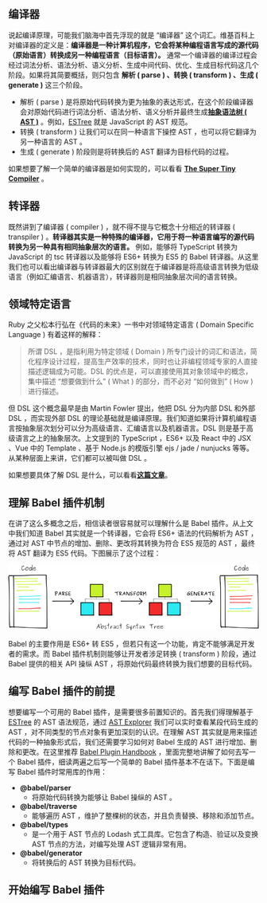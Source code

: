 编译器
-----

说起编译原理，可能我们脑海中首先浮现的就是 “编译器” 这个词汇。维基百科上对编译器的定义是：**编译器是一种计算机程序，它会将某种编程语言写成的源代码（原始语言）转换成另一种编程语言（目标语言）。** 通常一个编译器的编译过程会经过词法分析、语法分析、语义分析、生成中间代码、优化、生成目标代码这几个阶段。如果将其简要概括，则只包含 **解析 ( parse ) 、转换 ( transform ) 、生成 ( generate )** 这三个阶段。

* 解析 ( parse ) 是将原始代码转换为更为抽象的表达形式，在这个阶段编译器会对原始代码进行词法分析、语法分析、语义分析并最终生成[**抽象语法树 ( AST )**](https://zh.wikipedia.org/wiki/抽象語法樹) 。例如，[ESTree](https://github.com/estree/estree) 就是 JavaScript 的 AST 规范。
* 转换 ( transform ) 让我们可以在同一种语言下操控 AST ，也可以将它翻译为另一种语言的 AST 。
* 生成 ( generate ) 阶段则是将转换后的 AST 翻译为目标代码的过程。

如果想要了解一个简单的编译器是如何实现的，可以看看 [**The Super Tiny Compiler**](https://the-super-tiny-compiler.glitch.me/) 。

转译器
-----

既然讲到了编译器 ( compiler ) ，就不得不提与它概念十分相近的转译器 ( transpiler ) 。**转译器其实是一种特殊的编译器，它用于将一种语言编写的源代码转换为另一种具有相同抽象层次的语言。** 例如，能够将 TypeScript 转换为 JavaScript 的 tsc 转译器以及能够将 ES6+ 转换为 ES5 的 Babel 转译器。从这里我们也可以看出编译器与转译器最大的区别就在于编译器是将高级语言转换为低级语言（例如汇编语言、机器语言），转译器则是相同抽象层次间的语言转换。

领域特定语言
-----

Ruby 之父松本行弘在《代码的未来》一书中对领域特定语言 ( Domain Specific Language ) 有着这样的解释：

> 所谓 DSL ，是指利用为特定领域 ( Domain ) 所专门设计的词汇和语法，简化程序设计过程，提高生产效率的技术，同时也让非编程领域专家的人直接描述逻辑成为可能。DSL 的优点是，可以直接使用其对象领域中的概念，集中描述 “想要做到什么” ( What ) 的部分，而不必对 “如何做到” ( How ) 进行描述。

但 DSL 这个概念最早是由 Martin Fowler 提出，他把 DSL 分为内部 DSL 和外部 DSL ，而实现外部 DSL 的理论基础就是编译原理。我们知道如果将计算机编程语言按抽象层次划分可以分为高级语言、汇编语言以及机器语言。DSL 则是基于高级语言之上的抽象层次。上文提到的 TypeScript ，ES6+ 以及 React 中的 JSX 、Vue 中的 Template 、基于 Node.js 的模版引擎 ejs / jade / nunjucks 等等。从某种层面上来讲，它们都可以被叫做 DSL 。

如果想要具体了解 DSL 是什么，可以看看[**这篇文章**](https://juejin.im/post/5a3de2225188252b145b4000)。

理解 Babel 插件机制
-----

在讲了这么多概念之后，相信读者很容易就可以理解什么是 Babel 插件。从上文中我们知道 Babel 其实就是一个转译器，它会将 ES6+ 语法的代码解析为 AST ，通过对 AST 中节点的增加、删除、更改将其转换为符合 ES5 规范的 AST ，最终将 AST 翻译为 ES5 代码。下图展示了这个过程：

![](./babel.png)

Babel 的主要作用是 ES6+ 转 ES5 ，但若只有这一个功能，肯定不能够满足开发者的需求。而 Babel 插件机制则能够让开发者涉足转换 ( transform ) 阶段，通过 Babel 提供的相关 API 操纵 AST ，将原始代码最终转换为我们想要的目标代码。

编写 Babel 插件的前提
-----

想要编写一个可用的 Babel 插件，是需要很多前置知识的。首先我们得理解基于 [ESTree](https://github.com/estree/estree) 的 AST 语法规范，通过 [AST Explorer](https://astexplorer.net/) 我们可以实时查看某段代码生成的 AST ，对不同类型的节点对象有更加深刻的认识。在理解 AST 其实就是用来描述代码的一种抽象形式后，我们还需要学习如何对 Babel 生成的 AST 进行增加、删除和更改。在这里推荐 [Babel Plugin Handbook](https://github.com/jamiebuilds/babel-handbook/blob/master/translations/en/plugin-handbook.md) ，里面完整地讲解了如何去写一个 Babel 插件，细读两遍之后写一个简单的 Babel 插件基本不在话下。下面是编写 Babel 插件时常用库的作用：

* **@babel/parser** 
  *  将原始代码转换为能够让 Babel 操纵的 AST 。
* **@babel/traverse** 
  * 能够遍历 AST ，维护了整棵树的状态，并且负责替换、移除和添加节点。
* **@babel/types**
  * 是一个用于 AST 节点的 Lodash 式工具库。它包含了构造、验证以及变换 AST 节点的方法，对编写处理 AST 逻辑非常有用。
* **@babel/generator**
  * 将转换后的 AST 转换为目标代码。

开始编写 Babel 插件
-----





